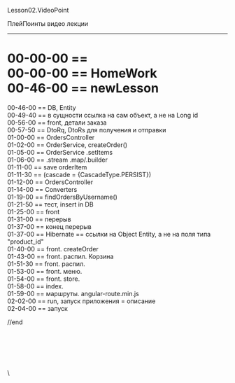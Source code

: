 ﻿
Lesson02.VideoPoint  

ПлейПоинты видео лекции  

---
00-00-00 ==   
00-00-00 == HomeWork   
00-46-00 == newLesson  
=======================  
00-46-00 == DB, Entity  
00-49-40 == в сущности ссылка на сам объект, а не на Long id  
00-56-00 == front, детали заказа  
00-57-50 == DtoRq, DtoRs для получения и отправки  
01-00-00 == OrdersController  
01-02-00 == OrderService, createOrder()  
01-05-00 == OrderService  .setItems   
01-06-00 == .stream .map/.builder   
01-11-00 == save orderItem   
01-11-30 == (cascade = {CascadeType.PERSIST})   
01-12-00 == OrdersController   
01-14-00 == Converters  
01-19-00 == findOrdersByUsername()  
01-21-50 == тест, insert in DB  
01-25-00 == front  
01-31-00 == перерыв    
01-37-00 == конец перерыв    
01-37-00 == Hibernate == ссылки на Object Entity, а не на поля типа "product_id"    
01-40-00 == front. createOrder   
01-43-00 == front. распил. Корзина   
01-51-30 == front. распил.    
01-53-00 == front. меню.    
01-54-00 == front. store.    
01-58-00 == index. <ng-view></ng-view>   
01-59-00 == маршруты. angular-route.min.js   
02-02-00 == run, запуск приложения = описание   
02-04-00 == запуск   












//end  

















\
\
\
\
\
\
